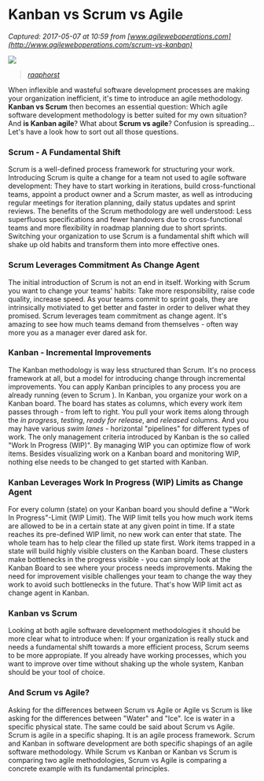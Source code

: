 # Kanban vs Scrum vs Agile

_Captured: 2017-05-07 at 10:59 from [www.agileweboperations.com](http://www.agileweboperations.com/scrum-vs-kanban)_

![](https://farm5.staticflickr.com/4019/5128338694_e095506789_z.jpg)

> _[raaphorst](http://www.flickr.com/photos/raaphorst/5128338694/)_

When inflexible and wasteful software development processes are making your organization inefficient, it's time to introduce an agile methodology. **Kanban vs Scrum** then becomes an essential question: Which agile software development methodology is better suited for my own situation? And **is Kanban agile**? What about **Scrum vs agile**? Confusion is spreading… Let's have a look how to sort out all those questions.

### Scrum - A Fundamental Shift

Scrum is a well-defined process framework for structuring your work. Introducing Scrum is quite a change for a team not used to agile software development: They have to start working in iterations, build cross-functional teams, appoint a product owner and a Scrum master, as well as introducing regular meetings for iteration planning, daily status updates and sprint reviews. The benefits of the Scrum methodology are well understood: Less superfluous specifications and fewer handovers due to cross-functional teams and more flexibility in roadmap planning due to short sprints. Switching your organization to use Scrum is a fundamental shift which will shake up old habits and transform them into more effective ones.

### Scrum Leverages Commitment As Change Agent

The initial introduction of Scrum is not an end in itself. Working with Scrum you want to change your teams' habits: Take more responsibility, raise code quality, increase speed. As your teams commit to sprint goals, they are intrinsically motiviated to get better and faster in order to deliver what they promised. Scrum leverages team commitment as change agent. It's amazing to see how much teams demand from themselves - often way more you as a manager ever dared ask for.

### Kanban - Incremental Improvements

The Kanban methodology is way less structured than Scrum. It's no process framework at all, but a model for introducing change through incremental improvements. You can apply Kanban principles to any process you are already running (even to Scrum ). In Kanban, you organize your work on a Kanban board. The board has states as columns, which every work item passes through - from left to right. You pull your work items along through the _in progress_, _testing_, _ready for release_, and _released_ columns. And you may have various _swim lanes_ - horizontal "pipelines" for different types of work. The only management criteria introduced by Kanban is the so called "Work In Progress (WIP)". By managing WIP you can optimize flow of work items. Besides visualizing work on a Kanban board and monitoring WIP, nothing else needs to be changed to get started with Kanban.

### Kanban Leverages Work In Progress (WIP) Limits as Change Agent

For every column (state) on your Kanban board you should define a "Work In Progress"-Limit (WIP Limit). The WIP limit tells you how much work items are allowed to be in a certain state at any given point in time. If a state reaches its pre-defined WIP limit, no new work can enter that state. The whole team has to help clear the filled up state first. Work items trapped in a state will build highly visible clusters on the Kanban board. These clusters make bottlenecks in the progress visible - you can simply look at the Kanban Board to see where your process needs improvements. Making the need for improvement visible challenges your team to change the way they work to avoid such bottlenecks in the future. That's how WIP limit act as change agent in Kanban.

### Kanban vs Scrum

Looking at both agile software development methodologies it should be more clear what to introduce when: If your organization is really stuck and needs a fundamental shift towards a more efficient process, Scrum seems to be more appropiate. If you already have working processes, which you want to improve over time without shaking up the whole system, Kanban should be your tool of choice.

### And Scrum vs Agile?

Asking for the differences between Scrum vs Agile or Agile vs Scrum is like asking for the differences between "Water" and "Ice". Ice is water in a specific physical state. The same could be said about Scrum vs Agile. Scrum is agile in a specific shaping. It is an agile process framework. Scrum and Kanban in software development are both specific shapings of an agile software methodology. While Scrum vs Kanban or Kanban vs Scrum is comparing two agile methodologies, Scrum vs Agile is comparing a concrete example with its fundamental principles.
